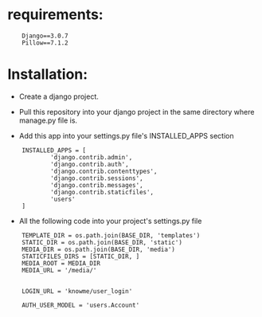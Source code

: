 # requirements:
```
	Django==3.0.7
	Pillow==7.1.2
```
# Installation:

- Create a django project.
	
	
- Pull this repository into your django project in the same directory where manage.py file is.
	
	
- Add this app into your settings.py file's INSTALLED_APPS section
```
	INSTALLED_APPS = [
    		'django.contrib.admin',
    		'django.contrib.auth',
    		'django.contrib.contenttypes',
    		'django.contrib.sessions',
    		'django.contrib.messages',
    		'django.contrib.staticfiles',
    		'users'
	]
```
	
- All the following code into your project's settings.py file
```
	TEMPLATE_DIR = os.path.join(BASE_DIR, 'templates')
	STATIC_DIR = os.path.join(BASE_DIR, 'static')
	MEDIA_DIR = os.path.join(BASE_DIR, 'media')
	STATICFILES_DIRS = [STATIC_DIR, ]
	MEDIA_ROOT = MEDIA_DIR
	MEDIA_URL = '/media/'


	LOGIN_URL = 'knowme/user_login'

	AUTH_USER_MODEL = 'users.Account'
```
